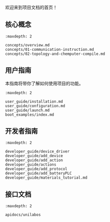 欢迎来到项目文档的首页！

## 核心概念

```{toctree}
:maxdepth: 2

concepts/overview.md
concepts/01-communication-instruction.md
concepts/02-topology-and-chemputer-compile.md
```

## **用户指南**

本指南将带你了解如何使用项目的功能。

```{toctree}
:maxdepth: 2

user_guide/installation.md
user_guide/configuration.md
user_guide/launch.md
boot_examples/index.md
```

## 开发者指南

```{toctree}
:maxdepth: 2

developer_guide/device_driver
developer_guide/add_device
developer_guide/add_action
developer_guide/actions
developer_guide/add_protocol
developer_guide/add_batteryPLC
developer_guide/materials_tutorial.md
```

## 接口文档

```{toctree}
:maxdepth: 2

apidocs/unilabos
```
